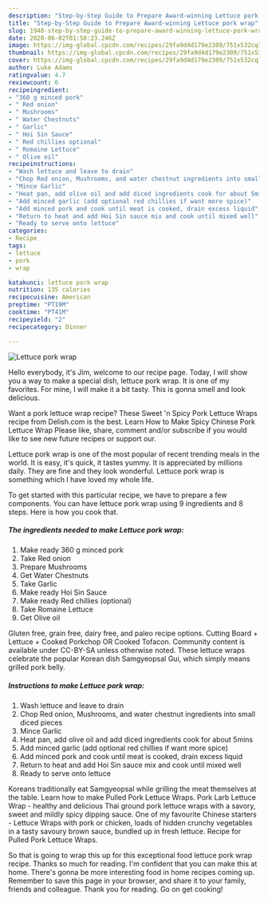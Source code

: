 ```yaml
---
description: "Step-by-Step Guide to Prepare Award-winning Lettuce pork wrap"
title: "Step-by-Step Guide to Prepare Award-winning Lettuce pork wrap"
slug: 1948-step-by-step-guide-to-prepare-award-winning-lettuce-pork-wrap
date: 2020-06-02T01:58:23.246Z
image: https://img-global.cpcdn.com/recipes/29fa9d4d179e2309/751x532cq70/lettuce-pork-wrap-recipe-main-photo.jpg
thumbnail: https://img-global.cpcdn.com/recipes/29fa9d4d179e2309/751x532cq70/lettuce-pork-wrap-recipe-main-photo.jpg
cover: https://img-global.cpcdn.com/recipes/29fa9d4d179e2309/751x532cq70/lettuce-pork-wrap-recipe-main-photo.jpg
author: Luke Adams
ratingvalue: 4.7
reviewcount: 6
recipeingredient:
- "360 g minced pork"
- " Red onion"
- " Mushrooms"
- " Water Chestnuts"
- " Garlic"
- " Hoi Sin Sauce"
- " Red chillies optional"
- " Romaine Lettuce"
- " Olive oil"
recipeinstructions:
- "Wash lettuce and leave to drain"
- "Chop Red onion, Mushrooms, and water chestnut ingredients into small diced pieces"
- "Mince Garlic"
- "Heat pan, add olive oil and add diced ingredients cook for about 5mins"
- "Add minced garlic (add optional red chillies if want more spice)"
- "Add minced pork and cook until meat is cooked, drain excess liquid"
- "Return to heat and add Hoi Sin sauce mix and cook until mixed well"
- "Ready to serve onto lettuce"
categories:
- Recipe
tags:
- lettuce
- pork
- wrap

katakunci: lettuce pork wrap 
nutrition: 135 calories
recipecuisine: American
preptime: "PT19M"
cooktime: "PT41M"
recipeyield: "2"
recipecategory: Dinner

---
```



![Lettuce pork wrap](https://img-global.cpcdn.com/recipes/29fa9d4d179e2309/751x532cq70/lettuce-pork-wrap-recipe-main-photo.jpg)

Hello everybody, it's Jim, welcome to our recipe page. Today, I will show you a way to make a special dish, lettuce pork wrap. It is one of my favorites. For mine, I will make it a bit tasty. This is gonna smell and look delicious.

Want a pork lettuce wrap recipe? These Sweet &#39;n Spicy Pork Lettuce Wraps recipe from Delish.com is the best. Learn How to Make Spicy Chinese Pork Lettuce Wrap Please like, share, comment and/or subscribe if you would like to see new future recipes or support our.

Lettuce pork wrap is one of the most popular of recent trending meals in the world. It is easy, it's quick, it tastes yummy. It is appreciated by millions daily. They are fine and they look wonderful. Lettuce pork wrap is something which I have loved my whole life.


To get started with this particular recipe, we have to prepare a few components. You can have lettuce pork wrap using 9 ingredients and 8 steps. Here is how you cook that.

<!--inarticleads1-->

##### The ingredients needed to make Lettuce pork wrap:

1. Make ready 360 g minced pork
1. Take  Red onion
1. Prepare  Mushrooms
1. Get  Water Chestnuts
1. Take  Garlic
1. Make ready  Hoi Sin Sauce
1. Make ready  Red chillies (optional)
1. Take  Romaine Lettuce
1. Get  Olive oil


Gluten free, grain free, dairy free, and paleo recipe options. Cutting Board + Lettuce + Cooked Porkchop OR Cooked Tofacon. Community content is available under CC-BY-SA unless otherwise noted. These lettuce wraps celebrate the popular Korean dish Samgyeopsal Gui, which simply means grilled pork belly. 

<!--inarticleads2-->

##### Instructions to make Lettuce pork wrap:

1. Wash lettuce and leave to drain
1. Chop Red onion, Mushrooms, and water chestnut ingredients into small diced pieces
1. Mince Garlic
1. Heat pan, add olive oil and add diced ingredients cook for about 5mins
1. Add minced garlic (add optional red chillies if want more spice)
1. Add minced pork and cook until meat is cooked, drain excess liquid
1. Return to heat and add Hoi Sin sauce mix and cook until mixed well
1. Ready to serve onto lettuce


Koreans traditionally eat Samgyeopsal while grilling the meat themselves at the table. Learn how to make Pulled Pork Lettuce Wraps. Pork Larb Lettuce Wrap - healthy and delicious Thai ground pork lettuce wraps with a savory, sweet and mildly spicy dipping sauce. One of my favourite Chinese starters - Lettuce Wraps with pork or chicken, loads of hidden crunchy vegetables in a tasty savoury brown sauce, bundled up in fresh lettuce. Recipe for Pulled Pork Lettuce Wraps. 

So that is going to wrap this up for this exceptional food lettuce pork wrap recipe. Thanks so much for reading. I'm confident that you can make this at home. There's gonna be more interesting food in home recipes coming up. Remember to save this page in your browser, and share it to your family, friends and colleague. Thank you for reading. Go on get cooking!
